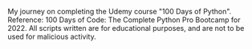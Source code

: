 My journey on completing the Udemy course "100 Days of Python".
Reference: 100 Days of Code: The Complete Python Pro Bootcamp for 2022.
All scripts written are for educational purposes, and are not to be used for malicious activity. 